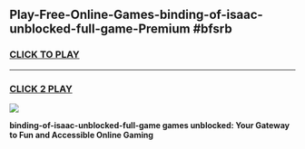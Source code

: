 
## Play-Free-Online-Games-binding-of-isaac-unblocked-full-game-Premium #bfsrb
<h3>
<a href="https://premium.freeplayer.one?title=binding-of-isaac-unblocked-full-game&ref=8M">CLICK TO PLAY</a></h3>
<hr>

<h3>
<a href="https://premium.freeplayer.one?title=binding-of-isaac-unblocked-full-game&ref=8M">CLICK 2 PLAY</a>
  
</h3>

<a href="https://premium.freeplayer.one?title=binding-of-isaac-unblocked-full-game&ref=8M"><img src="https://clearcache.store/games.png"></a>


**binding-of-isaac-unblocked-full-game games unblocked: Your Gateway to Fun and Accessible Online Gaming**
